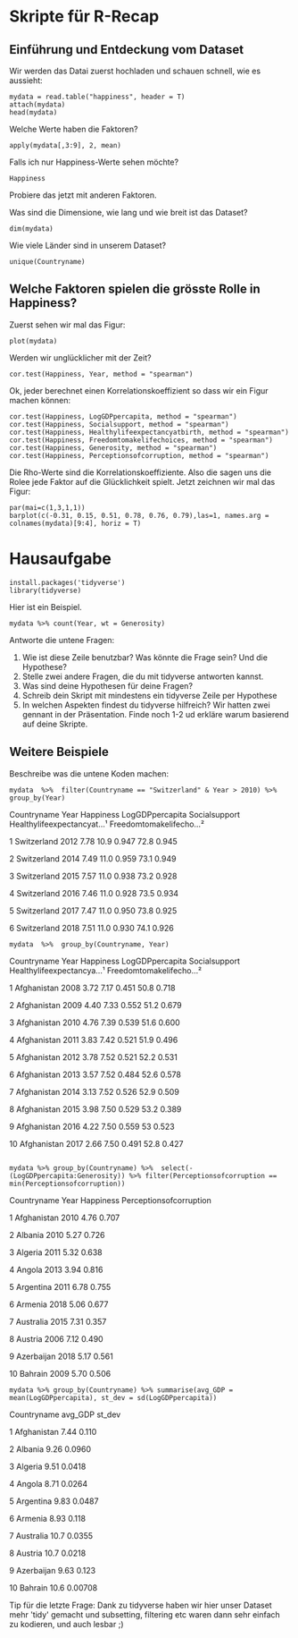 # Skripte für R-Recap

## Einführung und Entdeckung vom Dataset

Wir werden das Datai zuerst hochladen und schauen schnell, wie es aussieht: 
```
mydata = read.table("happiness", header = T)
attach(mydata)
head(mydata)
```
Welche Werte haben die Faktoren?
```
apply(mydata[,3:9], 2, mean)
```
Falls ich nur Happiness-Werte sehen möchte?
```
Happiness
```
Probiere das jetzt mit anderen Faktoren.


Was sind die Dimensione, wie lang und wie breit ist das Dataset?
```
dim(mydata)
```
Wie viele Länder sind in unserem Dataset?

```
unique(Countryname)
```

## Welche Faktoren spielen die grösste Rolle in Happiness?

Zuerst sehen wir mal das Figur:
```
plot(mydata)
```
Werden wir unglücklicher mit der Zeit?
```
cor.test(Happiness, Year, method = "spearman")
```
Ok, jeder berechnet einen Korrelationskoeffizient so dass wir ein Figur machen können:
```
cor.test(Happiness, LogGDPpercapita, method = "spearman")
cor.test(Happiness, Socialsupport, method = "spearman")
cor.test(Happiness, Healthylifeexpectancyatbirth, method = "spearman")
cor.test(Happiness, Freedomtomakelifechoices, method = "spearman")
cor.test(Happiness, Generosity, method = "spearman")
cor.test(Happiness, Perceptionsofcorruption, method = "spearman")
```
Die Rho-Werte sind die Korrelationskoeffiziente. Also die sagen uns die Rolee jede Faktor auf die Glücklichkeit spielt. Jetzt zeichnen wir mal das Figur:
```
par(mai=c(1,3,1,1))
barplot(c(-0.31, 0.15, 0.51, 0.78, 0.76, 0.79),las=1, names.arg = colnames(mydata)[9:4], horiz = T)
```

# Hausaufgabe
```
install.packages('tidyverse')
library(tidyverse)
```

Hier ist ein Beispiel. 
```
mydata %>% count(Year, wt = Generosity)
```
Antworte die untene Fragen:
1) Wie ist diese Zeile benutzbar? Was könnte die Frage sein? Und die Hypothese?
2) Stelle zwei andere Fragen, die du mit tidyverse antworten kannst.
3) Was sind deine Hypothesen für deine Fragen?
4) Schreib dein Skript mit mindestens ein tidyverse Zeile per Hypothese
5) In welchen Aspekten findest du tidyverse hilfreich? Wir hatten zwei gennant in der Präsentation. Finde noch 1-2 ud erkläre warum basierend auf deine Skripte.



## Weitere Beispiele

Beschreibe was die untene Koden machen: 
```
mydata  %>%  filter(Countryname == "Switzerland" & Year > 2010) %>% group_by(Year)
```

  Countryname  Year Happiness LogGDPpercapita Socialsupport Healthylifeexpectancyat…¹ Freedomtomakelifecho…²
  
  <chr>       <int>     <dbl>           <dbl>         <dbl>                     <dbl>                  <dbl>
  
1 Switzerland  2012      7.78            10.9         0.947                      72.8                  0.945

2 Switzerland  2014      7.49            11.0         0.959                      73.1                  0.949

3 Switzerland  2015      7.57            11.0         0.938                      73.2                  0.928

4 Switzerland  2016      7.46            11.0         0.928                      73.5                  0.934

5 Switzerland  2017      7.47            11.0         0.950                      73.8                  0.925

6 Switzerland  2018      7.51            11.0         0.930                      74.1                  0.926


```
mydata  %>%  group_by(Countryname, Year)
```

   Countryname  Year Happiness LogGDPpercapita Socialsupport Healthylifeexpectancya…¹ Freedomtomakelifecho…²
   
   <chr>       <int>     <dbl>           <dbl>         <dbl>                    <dbl>                  <dbl>
   
 1 Afghanistan  2008      3.72            7.17         0.451                     50.8                  0.718
 
 2 Afghanistan  2009      4.40            7.33         0.552                     51.2                  0.679
 
 3 Afghanistan  2010      4.76            7.39         0.539                     51.6                  0.600
 
 4 Afghanistan  2011      3.83            7.42         0.521                     51.9                  0.496
 
 5 Afghanistan  2012      3.78            7.52         0.521                     52.2                  0.531
 
 6 Afghanistan  2013      3.57            7.52         0.484                     52.6                  0.578
 
 7 Afghanistan  2014      3.13            7.52         0.526                     52.9                  0.509
 
 8 Afghanistan  2015      3.98            7.50         0.529                     53.2                  0.389
 
 9 Afghanistan  2016      4.22            7.50         0.559                     53                    0.523
 
10 Afghanistan  2017      2.66            7.50         0.491                     52.8                  0.427


```

mydata %>% group_by(Countryname) %>%  select(-(LogGDPpercapita:Generosity)) %>% filter(Perceptionsofcorruption == min(Perceptionsofcorruption))

```
   Countryname  Year Happiness Perceptionsofcorruption
   
   <chr>       <int>     <dbl>                   <dbl>
   
 1 Afghanistan  2010      4.76                   0.707
 
 2 Albania      2010      5.27                   0.726
 
 3 Algeria      2011      5.32                   0.638
 
 4 Angola       2013      3.94                   0.816
 
 5 Argentina    2011      6.78                   0.755
 
 6 Armenia      2018      5.06                   0.677
 
 7 Australia    2015      7.31                   0.357
 
 8 Austria      2006      7.12                   0.490
 
 9 Azerbaijan   2018      5.17                   0.561
 
10 Bahrain      2009      5.70                   0.506

```
mydata %>% group_by(Countryname) %>% summarise(avg_GDP = mean(LogGDPpercapita), st_dev = sd(LogGDPpercapita))
```

   Countryname avg_GDP  st_dev
   
   <chr>         <dbl>   <dbl>
   
 1 Afghanistan    7.44 0.110  
 
 2 Albania        9.26 0.0960 
 
 3 Algeria        9.51 0.0418 
 
 4 Angola         8.71 0.0264 
 
 5 Argentina      9.83 0.0487 
 
 6 Armenia        8.93 0.118  
 
 7 Australia     10.7  0.0355 
 
 8 Austria       10.7  0.0218 
 
 9 Azerbaijan     9.63 0.123  
 
10 Bahrain       10.6  0.00708


Tip für die letzte Frage: Dank zu tidyverse haben wir hier unser Dataset mehr 'tidy' gemacht und subsetting, filtering etc waren dann sehr einfach zu kodieren, und auch lesbar ;)  
